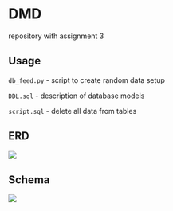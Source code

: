 # DMD
repository with assignment 3

## Usage

```db_feed.py``` - script to create random data setup 

```DDL.sql``` - description of database models

```script.sql``` - delete all data from tables

## ERD
![](https://github.comER.png/indionapolis/DMD/blob/master/)
## Schema
![](https://github.com/indionapolis/DMD/blob/master/main.png)
